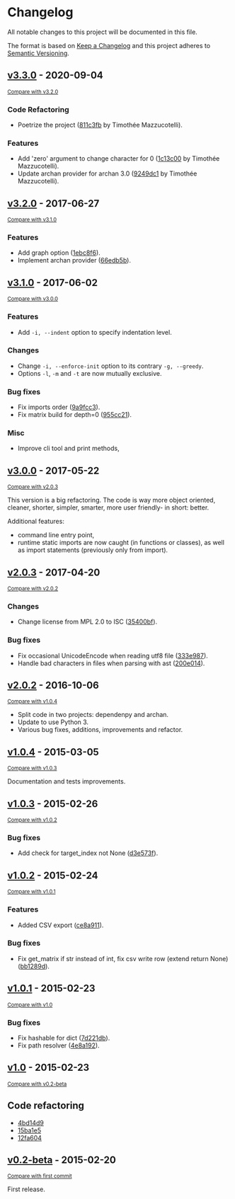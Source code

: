# Changelog
All notable changes to this project will be documented in this file.

The format is based on [Keep a Changelog](http://keepachangelog.com/en/1.0.0/)
and this project adheres to [Semantic Versioning](http://semver.org/spec/v2.0.0.html).

<!-- insertion marker -->
## [v3.3.0](https://github.com/pawamoy/dependenpy/releases/tag/v3.3.0) - 2020-09-04

<small>[Compare with v3.2.0](https://github.com/pawamoy/dependenpy/compare/v3.2.0...v3.3.0)</small>

### Code Refactoring
- Poetrize the project ([811c3fb](https://github.com/pawamoy/dependenpy/commit/811c3fb7271d6474a58f5b800bef5c220be3b8f6) by Timothée Mazzucotelli).

### Features
- Add 'zero' argument to change character for 0 ([1c13c00](https://github.com/pawamoy/dependenpy/commit/1c13c000685466f46ad8c6f7ac30534a6efe9373) by Timothée Mazzucotelli).
- Update archan provider for archan 3.0 ([9249dc1](https://github.com/pawamoy/dependenpy/commit/9249dc161e9fdd64e15a42f644232c43cb6875b2) by Timothée Mazzucotelli).


## [v3.2.0](https://github.com/pawamoy/dependenpy/releases/tag/v3.2.0) - 2017-06-27

<small>[Compare with v3.1.0](https://github.com/pawamoy/dependenpy/compare/v3.1.0...v3.2.0)</small>

### Features
- Add graph option ([1ebc8f6](https://github.com/pawamoy/dependenpy/commit/1ebc8f6d12cc5ceb0dcbbfd240c96bcbfa6f867e)).
- Implement archan provider ([66edb5b](https://github.com/pawamoy/dependenpy/commit/66edb5be54544af78476514494c85dac84205f2b)).


## [v3.1.0](https://github.com/pawamoy/dependenpy/releases/tag/v3.1.0) - 2017-06-02

<small>[Compare with v3.0.0](https://github.com/pawamoy/dependenpy/compare/v3.0.0...v3.1.0)</small>

### Features
- Add ``-i, --indent`` option to specify indentation level.

### Changes
- Change ``-i, --enforce-init`` option to its contrary ``-g, --greedy``.
- Options ``-l``, ``-m`` and ``-t`` are now mutually exclusive.

### Bug fixes
- Fix imports order ([9a9fcc3](https://github.com/pawamoy/dependenpy/commit/9a9fcc33c258a89eafcbf6995bebc64fccb85d54)).
- Fix matrix build for depth=0 ([955cc21](https://github.com/pawamoy/dependenpy/commit/955cc210d6acf5dc83e39b41edbf26b95b09d7b0)).

### Misc
- Improve cli tool and print methods, 


## [v3.0.0](https://github.com/pawamoy/dependenpy/releases/tag/v3.0.0) - 2017-05-22

<small>[Compare with v2.0.3](https://github.com/pawamoy/dependenpy/compare/v2.0.3...v3.0.0)</small>

This version is a big refactoring. The code is way more object oriented,
cleaner, shorter, simpler, smarter, more user friendly- in short: better.

Additional features:

- command line entry point,
- runtime static imports are now caught (in functions or classes),
  as well as import statements (previously only from import).
  

## [v2.0.3](https://github.com/pawamoy/dependenpy/releases/tag/v2.0.3) - 2017-04-20

<small>[Compare with v2.0.2](https://github.com/pawamoy/dependenpy/compare/v2.0.2...v2.0.3)</small>

### Changes
- Change license from MPL 2.0 to ISC ([35400bf](https://github.com/pawamoy/dependenpy/commit/35400bf755c40e88a0e2bd9bd7a21b96194b0e1b)).

### Bug fixes
- Fix occasional UnicodeEncode when reading utf8 file ([333e987](https://github.com/pawamoy/dependenpy/commit/333e98710d80976196367fb6fc2ed8f82313d117)).
- Handle bad characters in files when parsing with ast ([200e014](https://github.com/pawamoy/dependenpy/commit/200e0147cc44fcd80c9b53115f63405107e2bfd3)).


## [v2.0.2](https://github.com/pawamoy/dependenpy/releases/tag/v2.0.2) - 2016-10-06

<small>[Compare with v1.0.4](https://github.com/pawamoy/dependenpy/compare/v1.0.4...v2.0.2)</small>

- Split code in two projects: dependenpy and archan.
- Update to use Python 3.
- Various bug fixes, additions, improvements and refactor.

## [v1.0.4](https://github.com/pawamoy/dependenpy/releases/tag/v1.0.4) - 2015-03-05

<small>[Compare with v1.0.3](https://github.com/pawamoy/dependenpy/compare/v1.0.3...1.0.4)</small>

Documentation and tests improvements.


## [v1.0.3](https://github.com/pawamoy/dependenpy/releases/tag/v1.0.3) - 2015-02-26

<small>[Compare with v1.0.2](https://github.com/pawamoy/dependenpy/compare/v1.0.2...v1.0.3)</small>

### Bug fixes
- Add check for target_index not None ([d3e573f](https://github.com/pawamoy/dependenpy/commit/d3e573fcbc79957bc19dada4359663adb48a0a81)).


## [v1.0.2](https://github.com/pawamoy/dependenpy/releases/tag/v1.0.2) - 2015-02-24

<small>[Compare with v1.0.1](https://github.com/pawamoy/dependenpy/compare/v1.0.1...v1.0.2)</small>

### Features
- Added CSV export ([ce8a911](https://github.com/pawamoy/dependenpy/commit/ce8a91130e20e57208d45a93c83dfc47565c16e4)).

### Bug fixes
- Fix get_matrix if str instead of int, fix csv write row (extend return None) ([bb1289d](https://github.com/pawamoy/dependenpy/commit/bb1289dc2c035f6f25fd6ab5cb29aa776f5d6bc6)).


## [v1.0.1](https://github.com/pawamoy/dependenpy/releases/tag/v1.0.1) - 2015-02-23

<small>[Compare with v1.0](https://github.com/pawamoy/dependenpy/compare/v1.0...v1.0.1)</small>

### Bug fixes
- Fix hashable for dict ([7d221db](https://github.com/pawamoy/dependenpy/commit/7d221db07766f41d942c947f621286e21ad17b48)).
- Fix path resolver ([4e8a192](https://github.com/pawamoy/dependenpy/commit/4e8a19211648255365477a8b6d83d538463f8488)).


## [v1.0](https://github.com/pawamoy/dependenpy/releases/tag/v1.0) - 2015-02-23

<small>[Compare with v0.2-beta](https://github.com/pawamoy/dependenpy/compare/v0.2-beta...v1.0)</small>

## Code refactoring

- [4bd14d9](https://github.com/pawamoy/dependenpy/commit/4bd14d92d842b173b2456c3ff0083b84960545ad)
- [15ba1e5](https://github.com/pawamoy/dependenpy/commit/15ba1e54700896abdaccc3fefcdc261d73be1368)
- [12fa604](https://github.com/pawamoy/dependenpy/commit/12fa60444a83c11644026270c1df37eddaecc2c8)


## [v0.2-beta](https://github.com/pawamoy/dependenpy/releases/tag/v0.2-beta) - 2015-02-20

<small>[Compare with first commit](https://github.com/pawamoy/dependenpy/compare/1ed68a25fb858a9da721a4cd3ab24fcc5f5e08a5...v0.2-beta)</small>

First release.
